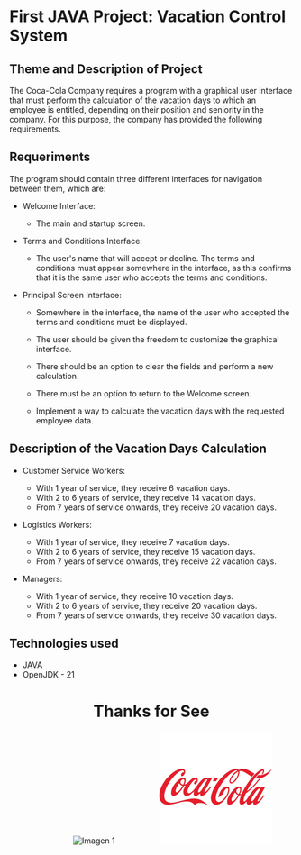 # First JAVA Project: Vacation Control System

## Theme and Description of Project

The Coca-Cola Company requires a program with a graphical user interface that must perform the calculation of the vacation days to which an employee is entitled, depending on their position and seniority in the company. For this purpose, the company has provided the following requirements.

## Requeriments

The program should contain three different interfaces for navigation between them, which are:

* Welcome Interface: 

    - The main and startup screen.

* Terms and Conditions Interface: 

    - The user's name that will accept or decline. The terms and conditions must appear somewhere in the interface, as this confirms that it is the same user who accepts the terms and conditions.

* Principal Screen Interface: 

    - Somewhere in the interface, the name of the user who accepted the terms and conditions must be displayed.

    - The user should be given the freedom to customize the graphical interface.

    - There should be an option to clear the fields and perform a new calculation.

    - There must be an option to return to the Welcome screen.

    - Implement a way to calculate the vacation days with the requested employee data.

## Description of the Vacation Days Calculation

* Customer Service Workers:
    - With 1 year of service, they receive 6 vacation days.
    - With 2 to 6 years of service, they receive 14 vacation days.
    - From 7 years of service onwards, they receive 20 vacation days.

* Logistics Workers:
    - With 1 year of service, they receive 7 vacation days.
    - With 2 to 6 years of service, they receive 15 vacation days.
    - From 7 years of service onwards, they receive 22 vacation days.

* Managers:
    - With 1 year of service, they receive 10 vacation days.
    - With 2 to 6 years of service, they receive 20 vacation days.
    - From 7 years of service onwards, they receive 30 vacation days.
 
## Technologies used
- JAVA
- OpenJDK - 21

<h1 align="center"> Thanks for See </h1> 

<p align="center">
    <img 
        src="https://1000logos.net/wp-content/uploads/2020/09/Java-Logo.png" 
        alt="Imagen 1" 
        width="200" 
        hspace="75"
    />
    <img 
        src="images/logo-coca-cola.png" 
        alt="Imagen 2" 
        width="200"
    />
</p>
